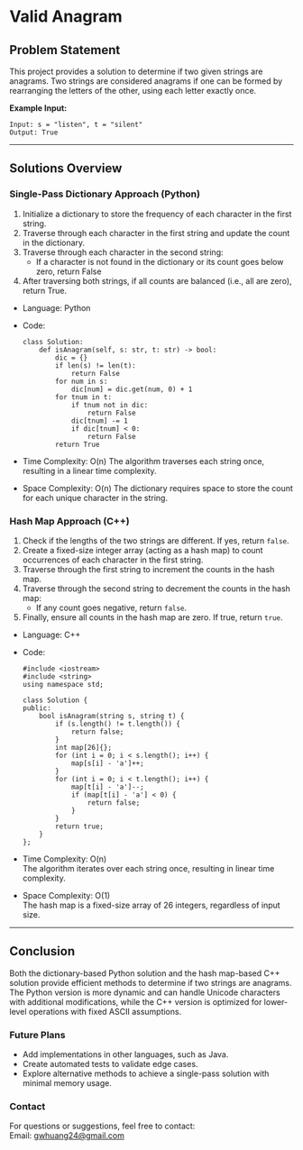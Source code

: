 # **Valid Anagram**

## **Problem Statement**
This project provides a solution to determine if two given strings are anagrams. Two strings are considered anagrams if one can be formed by rearranging the letters of the other, using each letter exactly once.

**Example Input:**
  ```
  Input: s = "listen", t = "silent"
  Output: True
  ```
---

## **Solutions Overview**
### **Single-Pass Dictionary Approach (Python)**
1. Initialize a dictionary to store the frequency of each character in the first string.
2. Traverse through each character in the first string and update the count in the dictionary.
3. Traverse through each character in the second string:
   - If a character is not found in the dictionary or its count goes below zero, return False
4. After traversing both strings, if all counts are balanced (i.e., all are zero), return True.
   
- Language: Python
- Code:
  ```
  class Solution:
      def isAnagram(self, s: str, t: str) -> bool:
          dic = {}
          if len(s) != len(t):
              return False
          for num in s:
              dic[num] = dic.get(num, 0) + 1
          for tnum in t:
              if tnum not in dic:
                  return False
              dic[tnum] -= 1
              if dic[tnum] < 0:
                  return False
          return True
  
  ```

- Time Complexity: O(n)
  The algorithm traverses each string once, resulting in a linear time complexity.
- Space Complexity: O(n)
  The dictionary requires space to store the count for each unique character in the string.

### **Hash Map Approach (C++)**
1. Check if the lengths of the two strings are different. If yes, return `false`.
2. Create a fixed-size integer array (acting as a hash map) to count occurrences of each character in the first string.
3. Traverse through the first string to increment the counts in the hash map.
4. Traverse through the second string to decrement the counts in the hash map:
   - If any count goes negative, return `false`.
5. Finally, ensure all counts in the hash map are zero. If true, return `true`.  

- Language: C++
- Code:
  ```
  #include <iostream>
  #include <string>
  using namespace std;

  class Solution {
  public:
      bool isAnagram(string s, string t) {
          if (s.length() != t.length()) {
              return false;
          }
          int map[26]{};
          for (int i = 0; i < s.length(); i++) {
              map[s[i] - 'a']++;
          }
          for (int i = 0; i < t.length(); i++) {
              map[t[i] - 'a']--;
              if (map[t[i] - 'a'] < 0) {
                  return false;
              }
          }
          return true;
      }
  };
  ```
  
- Time Complexity: O(n)  
  The algorithm iterates over each string once, resulting in linear time complexity.
- Space Complexity: O(1)  
  The hash map is a fixed-size array of 26 integers, regardless of input size.
---

## **Conclusion**
Both the dictionary-based Python solution and the hash map-based C++ solution provide efficient methods to determine if two strings are anagrams. The Python version is more dynamic and can handle Unicode characters with additional modifications, while the C++ version is optimized for lower-level operations with fixed ASCII assumptions.

### **Future Plans**
- Add implementations in other languages, such as Java.
- Create automated tests to validate edge cases.
- Explore alternative methods to achieve a single-pass solution with minimal memory usage.
  
### **Contact**
For questions or suggestions, feel free to contact:  
Email: gwhuang24@gmail.com
